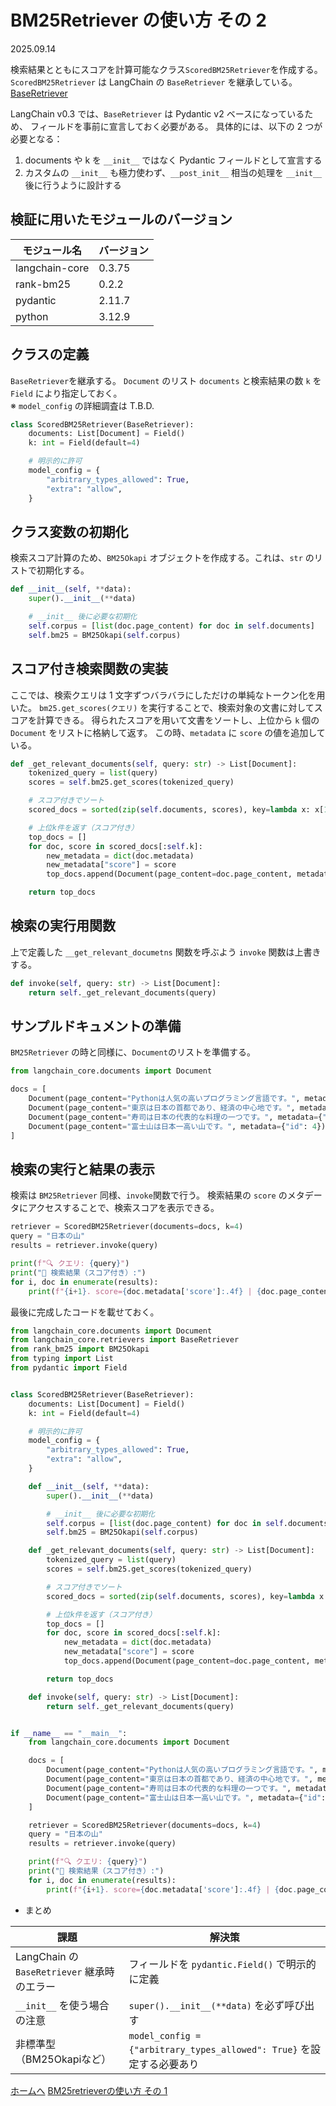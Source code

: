 # BM25Retriever の使い方 その 2
2025.09.14

検索結果とともにスコアを計算可能なクラス`ScoredBM25Retriever`を作成する。
`ScoredBM25Retriever` は LangChain の `BaseRetriever` を継承している。<br>
[BaseRetriever](https://python.langchain.com/api_reference/core/retrievers/langchain_core.retrievers.BaseRetriever.html)

LangChain v0.3 では、`BaseRetriever` は Pydantic v2 ベースになっているため、
フィールドを事前に宣言しておく必要がある。
具体的には、以下の 2 つが必要となる：

1. documents や k を `__init__` ではなく Pydantic フィールドとして宣言する
2. カスタムの `__init__` も極力使わず、`__post_init__` 相当の処理を `__init__` 後に行うように設計する


## 検証に用いたモジュールのバージョン

|モジュール名|バージョン|
|--|--|
|langchain-core|0.3.75|
|rank-bm25|0.2.2|
|pydantic|2.11.7|
|python|3.12.9|


## クラスの定義
`BaseRetriever`を継承する。
`Document` のリスト `documents` と検索結果の数 `k` を `Field` により指定しておく。</br>
※ `model_config` の詳細調査は T.B.D.
```python
class ScoredBM25Retriever(BaseRetriever):
    documents: List[Document] = Field()
    k: int = Field(default=4)

    # 明示的に許可
    model_config = {
        "arbitrary_types_allowed": True,
        "extra": "allow",
    }
```

## クラス変数の初期化
検索スコア計算のため、`BM25Okapi` オブジェクトを作成する。これは、`str` のリストで初期化する。
```python
def __init__(self, **data):
    super().__init__(**data)

    # __init__ 後に必要な初期化
    self.corpus = [list(doc.page_content) for doc in self.documents]
    self.bm25 = BM25Okapi(self.corpus)
```

## スコア付き検索関数の実装
ここでは、検索クエリは 1 文字ずつバラバラにしただけの単純なトークン化を用いた。
`bm25.get_scores(クエリ)` を実行することで、検索対象の文書に対してスコアを計算できる。
得られたスコアを用いて文書をソートし、上位から `k` 個の `Document` をリストに格納して返す。
この時、`metadata` に `score` の値を追加している。
```python
def _get_relevant_documents(self, query: str) -> List[Document]:
    tokenized_query = list(query)
    scores = self.bm25.get_scores(tokenized_query)

    # スコア付きでソート
    scored_docs = sorted(zip(self.documents, scores), key=lambda x: x[1], reverse=True)

    # 上位k件を返す（スコア付き）
    top_docs = []
    for doc, score in scored_docs[:self.k]:
        new_metadata = dict(doc.metadata)
        new_metadata["score"] = score
        top_docs.append(Document(page_content=doc.page_content, metadata=new_metadata))

    return top_docs
```

## 検索の実行用関数
上で定義した `__get_relevant_documetns` 関数を呼ぶよう `invoke` 関数は上書きする。
```python
def invoke(self, query: str) -> List[Document]:
    return self._get_relevant_documents(query)
```

## サンプルドキュメントの準備
`BM25Retriever` の時と同様に、`Document`のリストを準備する。
```python
from langchain_core.documents import Document

docs = [
    Document(page_content="Pythonは人気の高いプログラミング言語です。", metadata={"id": 1}),
    Document(page_content="東京は日本の首都であり、経済の中心地です。", metadata={"id": 2}),
    Document(page_content="寿司は日本の代表的な料理の一つです。", metadata={"id": 3}),
    Document(page_content="富士山は日本一高い山です。", metadata={"id": 4}),
]
```

## 検索の実行と結果の表示
検索は `BM25Retriever` 同様、`invoke`関数で行う。
検索結果の `score` のメタデータにアクセスすることで、検索スコアを表示できる。
```python
retriever = ScoredBM25Retriever(documents=docs, k=4)
query = "日本の山"
results = retriever.invoke(query)

print(f"🔍 クエリ: {query}")
print("📄 検索結果（スコア付き）:")
for i, doc in enumerate(results):
    print(f"{i+1}. score={doc.metadata['score']:.4f} | {doc.page_content}")
```


最後に完成したコードを載せておく。
```python
from langchain_core.documents import Document
from langchain_core.retrievers import BaseRetriever
from rank_bm25 import BM25Okapi
from typing import List
from pydantic import Field


class ScoredBM25Retriever(BaseRetriever):
    documents: List[Document] = Field()
    k: int = Field(default=4)

    # 明示的に許可
    model_config = {
        "arbitrary_types_allowed": True,
        "extra": "allow",
    }

    def __init__(self, **data):
        super().__init__(**data)

        # __init__ 後に必要な初期化
        self.corpus = [list(doc.page_content) for doc in self.documents]
        self.bm25 = BM25Okapi(self.corpus)

    def _get_relevant_documents(self, query: str) -> List[Document]:
        tokenized_query = list(query)
        scores = self.bm25.get_scores(tokenized_query)

        # スコア付きでソート
        scored_docs = sorted(zip(self.documents, scores), key=lambda x: x[1], reverse=True)

        # 上位k件を返す（スコア付き）
        top_docs = []
        for doc, score in scored_docs[:self.k]:
            new_metadata = dict(doc.metadata)
            new_metadata["score"] = score
            top_docs.append(Document(page_content=doc.page_content, metadata=new_metadata))

        return top_docs

    def invoke(self, query: str) -> List[Document]:
        return self._get_relevant_documents(query)


if __name__ == "__main__":
    from langchain_core.documents import Document

    docs = [
        Document(page_content="Pythonは人気の高いプログラミング言語です。", metadata={"id": 1}),
        Document(page_content="東京は日本の首都であり、経済の中心地です。", metadata={"id": 2}),
        Document(page_content="寿司は日本の代表的な料理の一つです。", metadata={"id": 3}),
        Document(page_content="富士山は日本一高い山です。", metadata={"id": 4}),
    ]

    retriever = ScoredBM25Retriever(documents=docs, k=4)
    query = "日本の山"
    results = retriever.invoke(query)

    print(f"🔍 クエリ: {query}")
    print("📄 検索結果（スコア付き）:")
    for i, doc in enumerate(results):
        print(f"{i+1}. score={doc.metadata['score']:.4f} | {doc.page_content}")
```

* まとめ

| 課題                                  | 解決策                                                          |
| ----------------------------------- | ------------------------------------------------------------ |
| LangChain の `BaseRetriever` 継承時のエラー | フィールドを `pydantic.Field()` で明示的に定義                            |
| `__init__` を使う場合の注意                 | `super().__init__(**data)` を必ず呼び出す                           |
| 非標準型（BM25Okapiなど）                   | `model_config = {"arbitrary_types_allowed": True}` を設定する必要あり |


[ホームへ]("../index.html")
[BM25retrieverの使い方 その 1]("./bm25_01.md")